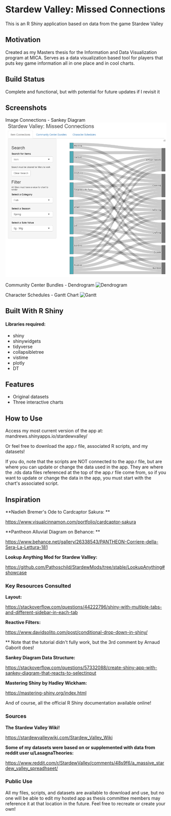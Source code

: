 # Stardew Valley: Missed Connections
This is an R Shiny application based on data from the game Stardew Valley

## Motivation
Created as my Masters thesis for the Information and Data Visualization program at MICA. Serves as a data visualization based tool for players that puts key game information all in one place and in cool charts.

## Build Status
Complete and functional, but with potential for future updates if I revisit it

## Screenshots
Image Connections - Sankey Diagram
![Sankey Diagram](Sankey_Screenshot.png)

Community Center Bundles - Dendrogram
![Dendrogram](stardew-valley-connections/Dendrogram_Screenshot.png)

Character Schedules - Gantt Chart
![Gantt](stardew-valley-connections/Gantt_Screenshot.png)



## Built With R Shiny
#### Libraries required:
* shiny
* shinywidgets
* tidyverse
* collapsibletree
* vistime
* plotly
* DT

## Features
* Original datasets
* Three interactive charts

## How to Use
Access my most current version of the app at: mandrews.shinyapps.io/stardewvalley/

Or feel free to download the app.r file, associated R scripts, and my datasets! 

If you do, note that the scripts are NOT connected to the app.r file, but are where you can update or change the data used in the app. They are where the .rds data files referenced at the top of the app.r file come from, so if you want to update or change the data in the app, you must start with the chart's associated script.

## Inspiration

**Nadieh Bremer's Ode to Cardcaptor Sakura: **

https://www.visualcinnamon.com/portfolio/cardcaptor-sakura

**Pantheon Alluvial Diagram on Behance: **

https://www.behance.net/gallery/26338543/PANTHEON-Corriere-della-Sera-La-Lettura-181

**Lookup Anything Mod for Stardew Vallley:**

https://github.com/Pathoschild/StardewMods/tree/stable/LookupAnything#showcase

### Key Resources Consulted
**Layout:**

https://stackoverflow.com/questions/44222796/shiny-with-multiple-tabs-and-different-sidebar-in-each-tab

**Reactive Filters:**

https://www.davidsolito.com/post/conditional-drop-down-in-shiny/

** Note that the tutorial didn't fully work, but the 3rd comment by Arnaud Gaborit does! 

**Sankey Diagram Data Structure:**

https://stackoverflow.com/questions/57332088/create-shiny-app-with-sankey-diagram-that-reacts-to-selectinput

**Mastering Shiny by Hadley Wickham:**

https://mastering-shiny.org/index.html

And of course, all the official R Shiny documentation available online!

### Sources
**The Stardew Valley Wiki!**

https://stardewvalleywiki.com/Stardew_Valley_Wiki

**Some of my datasets were based on or supplemented with data from reddit user u/LasagnaTheories:**

https://www.reddit.com/r/StardewValley/comments/48s9f6/a_massive_stardew_valley_spreadhseet/

### Public Use
All my files, scripts, and datasets are available to download and use, but no one will be able to edit my hosted app as thesis committee members may reference it at that location in the future. Feel free to recreate or create your own!

